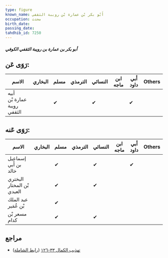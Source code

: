 ```yaml
---
type: figure
known_name: أَبُو بكر بْن عمارة بْن رويبة الثقفي
occupation: محدث
birth_date:
passing_date:
tahdhib_id: 7250
---
```

##### أبو بكر بن عمارة بن رويبة الثقفي الكوفي

## رَوَى عَن:
| الاسم                       | البخاري | مسلم | الترمذي | النسائي | ابن ماجه | أبي داود | Others |
| --------------------------- | ------- | ---- | ------- | ------- | -------- | -------- | ------ |
| أبيه عمارة بْن رويبة الثقفي |         | ✔    |         | ✔       |          | ✔        |        |
## رَوَى عَنه:
| الاسم                      | البخاري | مسلم | الترمذي | النسائي | ابن ماجه | أبي داود | Others |
| -------------------------- | ------- | ---- | ------- | ------- | -------- | -------- | ------ |
| إسماعيل بن أَبي خالد       |         | ✔    |         | ✔       |          | ✔        |        |
| البختري بْن المختار العبدي |         | ✔    |         | ✔       |          |          |        |
| عبد الملك بْن عُمَير       |         | ✔    |         |         |          |          |        |
| مسعر بْن كدام              |         | ✔    |         | ✔       |          |          |        |
## مراجع
- [تهذيب الكمال ٣٣-١٢٦](obsidian://open?vault=Tahdhib-al-Kamal&file=Figures/٧٢٥٠-أبو%20بكر%20بن%20عمارة%20بن%20رويبة%20الثقفي%20الكوفي) ([رابط الشاملة](https://shamela.ws/book/3722/17797))